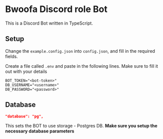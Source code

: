 # Bwoofa Discord role Bot

This is a Discord Bot written in TypeScript.

## Setup

Change the `example.config.json` into `config.json`, and fill in the required fields.

Create a file called `.env` and paste in the following lines. Make sure to fill it out with your details

```env
BOT_TOKEN="<bot-token>"
DB_USERNAME="<username>"
DB_PASSWORD="<password>"
```

## Database

```json
"database": "pg",
```

This sets the BOT to use storage - Postgres DB. **Make sure you setup the necessary database parameters**
